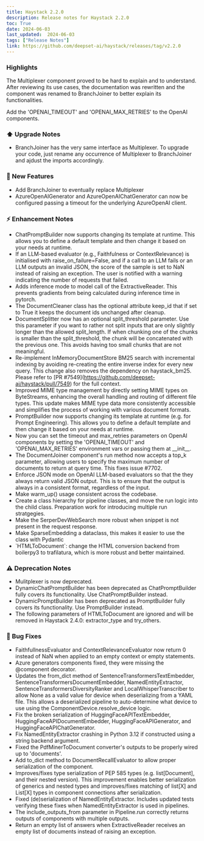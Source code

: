 ```yaml
---
title: Haystack 2.2.0
description: Release notes for Haystack 2.2.0
toc: True
date: 2024-06-03
last_updated:  2024-06-03
tags: ["Release Notes"]
link: https://github.com/deepset-ai/haystack/releases/tag/v2.2.0
---
```


### Highlights

The <span class="title-ref">Multiplexer</span> component proved to be hard to explain and to understand. After reviewing its use cases, the documentation was rewritten and the component was renamed to <span class="title-ref">BranchJoiner</span> to better explain its functionalities.

Add the 'OPENAI_TIMEOUT' and 'OPENAI_MAX_RETRIES' to the OpenAI components.

### ⬆️ Upgrade Notes

-   <span class="title-ref">BranchJoiner</span> has the very same interface as <span class="title-ref">Multiplexer</span>. To upgrade your code, just rename any occurrence of <span class="title-ref">Multiplexer</span> to <span class="title-ref">BranchJoiner</span> and ajdust the imports accordingly.

### 🚀 New Features

-   Add <span class="title-ref">BranchJoiner</span> to eventually replace <span class="title-ref">Multiplexer</span>
-   <span class="title-ref">AzureOpenAIGenerator</span> and <span class="title-ref">AzureOpenAIChatGenerator</span> can now be configured passing a timeout for the underlying <span class="title-ref">AzureOpenAI</span> client.

### ⚡️ Enhancement Notes

-   <span class="title-ref">ChatPromptBuilder</span> now supports changing its template at runtime. This allows you to define a default template and then change it based on your needs at runtime.
-   If an LLM-based evaluator (e.g., <span class="title-ref">Faithfulness</span> or <span class="title-ref">ContextRelevance</span>) is initialised with <span class="title-ref">raise_on_failure=False</span>, and if a call to an LLM fails or an LLM outputs an invalid JSON, the score of the sample is set to <span class="title-ref">NaN</span> instead of raising an exception. The user is notified with a warning indicating the number of requests that failed.
-   Adds inference mode to model call of the ExtractiveReader. This prevents gradients from being calculated during inference time in pytorch.
-   The <span class="title-ref">DocumentCleaner</span> class has the optional attribute <span class="title-ref">keep_id</span> that if set to True it keeps the document ids unchanged after cleanup.
-   DocumentSplitter now has an optional split_threshold parameter. Use this parameter if you want to rather not split inputs that are only slightly longer than the allowed split_length. If when chunking one of the chunks is smaller than the split_threshold, the chunk will be concatenated with the previous one. This avoids having too small chunks that are not meaningful.
-   Re-implement <span class="title-ref">InMemoryDocumentStore</span> BM25 search with incremental indexing by avoiding re-creating the entire inverse index for every new query. This change also removes the dependency on <span class="title-ref">haystack_bm25</span>. Please refer to \[PR #7549\](<https://github.com/deepset-ai/haystack/pull/7549>) for the full context.
-   Improved MIME type management by directly setting MIME types on ByteStreams, enhancing the overall handling and routing of different file types. This update makes MIME type data more consistently accessible and simplifies the process of working with various document formats.
-   <span class="title-ref">PromptBuilder</span> now supports changing its template at runtime (e.g. for Prompt Engineering). This allows you to define a default template and then change it based on your needs at runtime.
-   Now you can set the timeout and max_retries parameters on OpenAI components by setting the 'OPENAI_TIMEOUT' and 'OPENAI_MAX_RETRIES' environment vars or passing them at \_\_init\_\_.
-   The <span class="title-ref">DocumentJoiner</span> component's <span class="title-ref">run</span> method now accepts a <span class="title-ref">top_k</span> parameter, allowing users to specify the maximum number of documents to return at query time. This fixes issue #7702.
-   Enforce JSON mode on OpenAI LLM-based evaluators so that the they always return valid JSON output. This is to ensure that the output is always in a consistent format, regardless of the input.
-   Make <span class="title-ref">warm_up()</span> usage consistent across the codebase.
-   Create a class hierarchy for pipeline classes, and move the run logic into the child class. Preparation work for introducing multiple run stratgegies.
-   Make the <span class="title-ref">SerperDevWebSearch</span> more robust when <span class="title-ref">snippet</span> is not present in the request response.
-   Make SparseEmbedding a dataclass, this makes it easier to use the class with Pydantic
-   \`HTMLToDocument\`: change the HTML conversion backend from <span class="title-ref">boilerpy3</span> to <span class="title-ref">trafilatura</span>, which is more robust and better maintained.

### ⚠️ Deprecation Notes

-   <span class="title-ref">Mulitplexer</span> is now deprecated.
-   <span class="title-ref">DynamicChatPromptBuilder</span> has been deprecated as <span class="title-ref">ChatPromptBuilder</span> fully covers its functionality. Use <span class="title-ref">ChatPromptBuilder</span> instead.
-   <span class="title-ref">DynamicPromptBuilder</span> has been deprecated as <span class="title-ref">PromptBuilder</span> fully covers its functionality. Use <span class="title-ref">PromptBuilder</span> instead.
-   The following parameters of <span class="title-ref">HTMLToDocument</span> are ignored and will be removed in Haystack 2.4.0: <span class="title-ref">extractor_type</span> and <span class="title-ref">try_others</span>.

### 🐛 Bug Fixes

-   <span class="title-ref">FaithfullnessEvaluator</span> and <span class="title-ref">ContextRelevanceEvaluator</span> now return <span class="title-ref">0</span> instead of <span class="title-ref">NaN</span> when applied to an empty context or empty statements.
-   Azure generators components fixed, they were missing the <span class="title-ref">@component</span> decorator.
-   Updates the from_dict method of SentenceTransformersTextEmbedder, SentenceTransformersDocumentEmbedder, NamedEntityExtractor, SentenceTransformersDiversityRanker and LocalWhisperTranscriber to allow None as a valid value for device when deserializing from a YAML file. This allows a deserialized pipeline to auto-determine what device to use using the ComponentDevice.resolve_device logic.
-   Fix the broken serialization of HuggingFaceAPITextEmbedder, HuggingFaceAPIDocumentEmbedder, HuggingFaceAPIGenerator, and HuggingFaceAPIChatGenerator.
-   Fix <span class="title-ref">NamedEntityExtractor</span> crashing in Python 3.12 if constructed using a string backend argument.
-   Fixed the PdfMinerToDocument converter's outputs to be properly wired up to 'documents'.
-   Add <span class="title-ref">to_dict</span> method to <span class="title-ref">DocumentRecallEvaluator</span> to allow proper serialization of the component.
-   Improves/fixes type serialization of PEP 585 types (e.g. list\[Document\], and their nested version). This improvement enables better serialization of generics and nested types and improves/fixes matching of list\[X\] and List\[X\] types in component connections after serialization.
-   Fixed (de)serialization of NamedEntityExtractor. Includes updated tests verifying these fixes when NamedEntityExtractor is used in pipelines.
-   The <span class="title-ref">include_outputs_from</span> parameter in <span class="title-ref">Pipeline.run</span> correctly returns outputs of components with multiple outputs.
-   Return an empty list of answers when <span class="title-ref">ExtractiveReader</span> receives an empty list of documents instead of raising an exception.
